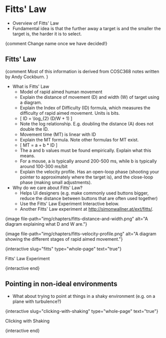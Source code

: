 # Fitts' Law
- Overview of Fitts' Law
- Fundamental idea is that the further away a target is and the smaller the target is, the harder it is to select.

{comment Change name once we have decided!}

## Fitts' Law

{comment Most of this information is derived from COSC368 notes written by Andy Cockburn. }

- What is Fitts' Law
  - Model of rapid aimed human movement
  - Explain the distance of movement (D) and width (W) of target using a diagram.
  - Explain the Index of Difficulty (ID) formula, which measures the difficulty of rapid aimed movement. Units is bits.
  - \[
    ID = \log_{2} (D/W + 1)
    \]
  - Note the log relationship. E.g. doubling the distance (A) does not double the ID.
  - Movement time (MT) is linear with ID
  - Explain the MT formula. Note other formulas for MT exist.
  - \[
    MT = a + b * ID
    \]
  - The a and b values must be found empirically. Explain what this means.
  - For a mouse, a is typically around 200-500 ms, while b is typically around 100-300 ms/bit
  - Explain the velocity profile. Has an open-loop phase (shooting your pointer to approximately where the target is), and the close-loop phase (making small adjustments).
- Why do we care about Fitts' Law?
  - Helps UI designers (e.g. make commonly used buttons bigger, reduce the distance between buttons that are often used together)
  - Use the Fitts' Law Experiment Interactive below.
  - Another Fitts' Law experiment at http://simonwallner.at/ext/fitts/. 


{image file-path="img/chapters/fitts-distance-and-width.png" alt="A diagram explaining what D and W are."}

{image file-path="img/chapters/fitts-velocity-profile.png" alt="A diagram showing the different stages of rapid aimed movement."}

{interactive slug="fitts" type="whole-page" text="true"}

Fitts\' Law Experiment

{interactive end}

## Pointing in non-ideal environments

- What about trying to point at things in a shaky environment (e.g. on a plane with turbulence?)

{interactive slug="clicking-with-shaking" type="whole-page" text="true"}

Clicking with Shaking

{interactive end}